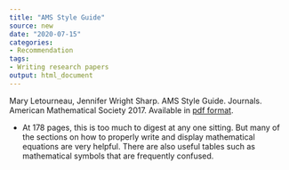 ```yaml
---
title: "AMS Style Guide"
source: new
date: "2020-07-15"
categories:
- Recommendation
tags:
- Writing research papers
output: html_document
---
```


Mary Letourneau, Jennifer Wright Sharp. AMS Style Guide. Journals. American Mathematical Society 2017. Available in [pdf format](https://www.ams.org/publications/authors/AMS-StyleGuide-online.pdf).

<!---More--->

+ At 178 pages, this is too much to digest at any one sitting. But many of the sections on how to properly write and display mathematical equations are very helpful. There are also useful tables such as mathematical symbols that are frequently confused.
